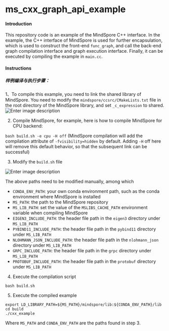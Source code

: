 # ms_cxx_graph_api_example

#### Introduction 
This repository code is an example of the MindSpore C++ interface. In the example, the C++ interface of MindSpore is used for further encapsulation, which is used to construct the front-end `func_graph`, and call the back-end graph compilation interface and graph execution interface. Finally, it can be executed by compiling the example in `main.cc`.

#### Instructions

##### 样例编译与执行步骤：

1、To compile this example, you need to link the shared library of MindSpore. You need to modify the `mindspore/ccsrc/CMakeLists.txt` file in the root directory of the MindSpore library, and set `_c_expression` to shared.
![Enter image description](https://images.gitee.com/uploads/images/2021/0423/152834_7fe751ba_6574899.png "screenshot.png")

2. Compile MindSpore, for example, here is how to compile MindSpore for CPU backend:

`bash build.sh -e cpu -H off`
  (MindSpore compilation will add the compilation attribute of `-fvisibility=hidden` by default. Adding `-H` off here will remove this default behavior, so that the subsequent link can be successful)

3. Modify the `build.sh` file

![Enter image description](https://images.gitee.com/uploads/images/2021/0423/154007_99960f1b_6574899.png "screenshot.png")

The above paths need to be modified manually, among which
- `CONDA_ENV_PATH`: your own conda environment path, such as the conda environment where MindSpore is installed
- `MS_PATH`: the path to the MindSpore repository
- `MS_LIB_PATH`: set the value of the `MSLIBS_CACHE_PATH` environment variable when compiling MindSpore
- `EIGEN3_INCLUDE_PATH`: the header file path in the `eigen3` directory under `MS_LIB_PATH`
- `PYBIND11_INCLUDE_PATH`: the header file path in the `pybind11` directory under `MS_LIB_PATH`
- `NLOHMANN_JSON_INCLUDE_PATH`: the header file path in the `nlohmann_json` directory under `MS_LIB_PATH`
- `GRPC_INCLUDE_PATH`: the header file path in the `grpc` directory under `MS_LIB_PATH`
- `PROTOBUF_INCLUDE_PATH`: the header file path in the `protobuf` directory under `MS_LIB_PATH`

4. Execute the compilation script

`bash build.sh`

5. Execute the compiled example
````
export LD_LIBRARY_PATH=${MS_PATH}/mindspore/lib:${CONDA_ENV_PATH}/lib
cd build
./cxx_example
````
Where `MS_PATH` and `CONDA_ENV_PATH` are the paths found in step 3.
